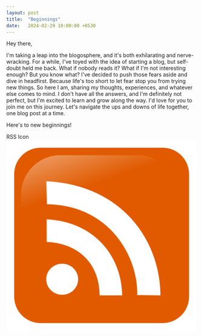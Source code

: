 ```yaml
---
layout: post
title:  "Beginnings"
date:   2024-02-29 10:00:00 +0530
---
```


Hey there,

I'm taking a leap into the blogosphere, and it's both exhilarating and nerve-wracking. For a while, I've toyed with the idea of starting a blog, but self-doubt held me back. What if nobody reads it? What if I'm not interesting enough?
But you know what? I've decided to push those fears aside and dive in headfirst. Because life's too short to let fear stop you from trying new things.
So here I am, sharing my thoughts, experiences, and whatever else comes to mind. I don't have all the answers, and I'm definitely not perfect, but I'm excited to learn and grow along the way.
I'd love for you to join me on this journey. Let's navigate the ups and downs of life together, one blog post at a time.

Here's to new beginnings!

RSS Icon 
![Book logo](/docs/assets/rssicon.svg)




